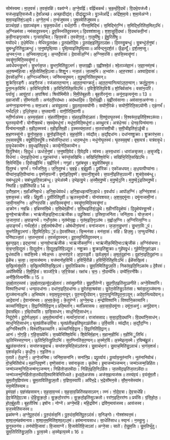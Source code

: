 

  
सोम॑स्यमा। मा॒त॒वसं॑। त॒वसं॒वक्षि॑। वक्ष्य॑ग्ने। अ॒ग्ने॒वह्निं॑। वह्निं॑चकर्थ। च॒क॒र्थ॒वि॒दथे॑। वि॒दथे॒यज॑ध्यै। यज॑ध्या॒इति॒यज॑ध्यै॥ दे॒वाँअच्छ॑। अच्छा॒दीद्य॑त्। दीद्य॑द्यु॒ञ्जे। यु॒ञ्जेअद्रिं॑। अद्रिं॑श॒मा॒ये। श॒मा॒येअ॑ग्ने। श॒मा॒यइति॑शं॒ऽआ॒ये। अ॒ग्ने॒त॒न्वं॑। त॒न्वं॑जुषस्व। जु॒ष॒स्वेति॑जुषस्व॥  
प्राञ्चं॑य॒ज्ञं। य॒ज्ञञ्च॑कृम। च॒कृ॒म॒वर्ध॑तां। वर्ध॑तां॒गीः। गीस्स॒मिद्भिः॑। स॒मिद्भि॑र॒ग्निं। स॒मिद्भि॒रिति॑स॒मित्ऽभिः॑। अ॒ग्निन्नम॑सा। नम॑सादुवस्यन्। दु॒व॒स्य्निति॑दुवस्यन्॥ दि॒वश्श॑शासुः। श॒शा॒सु॒र्वि॒दथा॑। वि॒दथा॑कवी॒नां। क॒वी॒नाङ्गृत्सा॑य। गृत्सा॑य॒चित्। चि॒त्त॒वसे॑। त॒वसे॑गा॒तुं। गा॒तुमी॑षुः। ई॒षु॒रिती॑षुः॥  
मयो॑दधे। द॒धे॒मेधि॑रः। मेधि॑रःपू॒तद॑क्षः। पू॒तद॑क्षोदि॒वः। पू॒तद॑क्ष॒इति॑पू॒तऽद॑क्षः। दि॒वस्सु॒बन्धुः॑। सु॒बन्धु॑र्ज॒नुषा॑। सु॒बन्धु॒रिति॑सु॒ऽबन्धुः॑। ज॒नुषा॑पृथि॒व्याः। पृ॒थि॒व्याइति॑पृ॒थि॒व्याः॥ अवि॑न्द्नुदर्श॒तं। ऊँ॒इत्यूँ॑। द॒र्श॒तम॒प्सु। अ॒प्स्व१॒॑न्तः। अ॒प्स्वित्य॒प्ऽसु। अ॒न्तर्दे॒वासः॑। दे॒वासो॑अ॒ग्निं। अ॒ग्निम॒पसि॑। अ॒पसि॒स्वसॄ॑णां। स्वसॄ॑णा॒मिति॒स्वसॄ॑णां॥  
अव॑र्धयन्त्सु॒भगं॑। सु॒भगं॑स॒प्त। सु॒भग॒मिति॑सु॒ऽभगं॑। स॒प्तय॒ह्वीः। य॒ह्वीश्श्वे॒तं। श्वे॒तञ्ज॑ज्ञा॒नं। ज॒ज्ञा॒नम॑रु॒षं। अ॒रु॒षम्म॑हि॒त्वा। म॒हि॒त्वेति॑म॒हि॒ऽत्वा॥ शिशु्॒न। नजा॒तं। जा॒तम॒भि। अ॒भ्या॑रुः। आ॒रु॒रश्वाः॑। अश्वा॑दे॒वासः॑। दे॒वसो॑अ॒ग्निं। अ॒ग्निञ्जनि॑मन्। जनि॑मन्वपुष्यन्। व॒पु॒ष्य्॒निति॑वपुष्यन्॥  
शु॒क्रेभि॒रङ्गैः॑। अङ्गै॒रजः॑। रज॑आतत॒न्वान्। आ॒त॒त॒न्वान्क्रतुं॑। आ॒त॒त॒न्वानित्या॑ऽत॒त॒न्वान्। क्रतुं॑पु॒ना॒नः। पु॒ना॒नःक॒विभिः॑। क॒विभिः॑प॒वित्रैः॑। क॒विभि॒रिति॑क॒विऽभिः॑। प॒वित्रै॒रिति॑प॒वित्रैः॑॥ शो॒चिर्वसा॑नः। वसा॑नः॒परि॑। पर्यायुः॑। आयु॑र॒पां। अ॒पांश्रियः॑। श्रियो॑मिमीते। मि॒मी॒तेबृ॒ह॒तीः। बृ॒ह॒तीरनू॑नाः। अनू॑ना॒इत्यनू॑नाः॥ 13 ॥  
व॒व्राजा॑सीं। सी॒मन॑दतीः। अन॑दती॒रद॑ब्धाः। अद॑ब्धादि॒वः। दि॒वोय॒ह्वीः। य॒ह्वीरव॑सानाः। अव॑साना॒अन॑ग्नाः। अन॑ग्ना॒इत्यन॑ग्नाः॥ सना॒अत्र॑। अत्र॑युव॒तयः॑। यु॒व॒तय॒स्सयो॑नीः। सयो॑नी॒रेकं॑। सयो॑नी॒रिति॒सऽयो॑नीः। एकं॒गर्भं॑। गर्भं॑दधि॒रे। द॒धि॒रेस॒प्त। स॒प्तवाणीः॑। वाणी॒रिति॒वाणीः॑॥  
स्ती॒र्णाअ॑स्य। अ॒स्य॒सं॒हतः॑। सं॒हतो॑वि॒श्वू॑पाः। सं॒हत॒इति॑सं॒ऽहतः॑। वि॒श्वू॑पाघृ॒तस्य॑। वि॒श्वरू॑पा॒इति॑वि॒श्वऽरू॑पाः। घृ॒तस्य॒योनौ॑। योनौ॑स्र॒वथे॑। स्र॒वथे॒मधू॑नां। मधू॑ना॒मिति॒मधू॑नां॥ अस्थु॒रत्र॑। अत्र॑धे॒नवः॑। धे॒नवः॒पिन्व॑मानाः। पिन्व॑मानाम॒ही। म॒हीद॒स्मस्य॑। म॒हीइति॑म॒ही। द॒स्मस्य॑मा॒तरा॑। मा॒तरा॑समी॒ची। स॒मी॒चीइति॑सं॒ऽई॒ची॥  
ब॒भ्रा॒णस्सू॑नो। सू॒नो॒स॒ह॒सः॒। सू॒नो॒इति॑सूनो। स॒ह॒सो॒वि। व्य॑द्यौत्। अ॒द्यौ॒द्दधा॑नः। दधा॑नश्शु॒क्राः। शु॒क्रार॑भ॒सा। र॒भ॒सावपूं॑षि। वपूं॒षीति॒वपूं॑षि॥ श्चोत॑न्ति॒धाराः॑। धारा॒मधु॑नः। मधु॑नोघृ॒तस्य॑। घृ॒तस्य॒वृषा॑। वृषा॒यत्र॑। यत्र॑वावृ॒धे। वा॒वृ॒धेकाव्ये॑न। व॒वृ॒धइति॑व॒वृ॒धे। काव्ये॒नेति॒काव्ये॑न॥  
पि॒तुश्चि॑त्। चि॒दूधः॑। ऊध॑र्ज॒नुषा॑। ज॒नुषा॑वि॒वेद॑। वि॒वेद॒वि। व्य॑स्य। अ॒स्य॒धाराः॑। धारा॑असृजत्। अ॒सृ॒जद्वि। विधेनाः॑। धेना॒इति॒धेनाः॑॥ गुहा॒चर॑न्तं। चर॑न्तं॒सखि॑भिः। सखि॑भि॒श्शि॒वेभिः॑। सखि॑भि॒रिति॒सखि॑ऽभिः। शि॒वेभि॑र्दि॒वः। दि॒वोय॒ह्वीभिः॑। य॒ह्वीभि॒र्न। नगुहा॑। गुहा॑बभूव। ब॒भू॒वेति॑बभूव॥  
पि॒तुश्च॑। च॒गर्भं॑। गर्भं॑जनि॒तुः। ज॒नि॒तुश्च॑। च॒ब॒भ्रे॒। ब॒भ्रे॒पू॒र्वीः। पू॒र्वीरेकः॑। एको॑अधयत्। अ॒ध॒यत्पीप्या॑नाः। पीप्या॑ना॒इति॒पीप्या॑नाः॥ वृष्णॆ॑स॒पत्नी॑। वृष्णॆ॒इति॒वृष्णॆ॑। स॒पत्नी॒शुच॑ये। स॒पत्नी॒इति॑स॒ऽपत्नी॑। शुच॑ये॒सब॑न्धू। सब॑न्धूउ॒भे। सब॑न्धू॒इति॒सऽब॑न्धू। उ॒भेअ॑स्मै। उ॒भेइत्यु॒भे। अ॒स्मै॒म॒नु॒ष्ये॑। म॒नु॒ष्ये॒३॒॑नि। म॒नु॒ष्ये॒३॒॑इतिमनु॒ष्ये॑। निपा॑हि। पा॒हीति॑पाहि॥ 14 ॥  
उ॒रौम॒हान्। म॒हाँअ॑निबा॒धे। अ॒नि॒बा॒धेव॑वर्ध। अ॒नि॒बा॒धइत्य॑नि॒ऽबा॒धे। व॒वर्धापः॑। आपो॑अ॒ग्निं। अ॒ग्निंय॒शसः॑। य॒शस॒स्सं। संहि। हिपू॒र्वीः। पू॒र्वीरिति॑पूर्वीः॑॥ ऋ॒तस्य॒योनौ॑। योना॑वशयत्। अ॒श॒य॒द्दमू॑नाः। दमू॑नाजामी॒नां। जा॒मी॒नाम॒ग्निः। अ॒ग्निर॒पसि॑। अ॒पसि॒स्वसॄ॑णां। स्वसॄ॑णा॒मिति॒स्वसॄ॑णां॥  
अ॒क्रोन। नब॒भ्रिः। ब॒भ्रिस्स॑मि॒थे। स॒मि॒थेम॒हीनां॑। स॒मि॒थइति॑सं॒ऽइ॒थे। म॒हीनां॑दिदृ॒क्षेयः॑। दि॒दृ॒क्षेय॑स्सू॒नवे॑। सू॒नवे॒भाऋ॑जीकः। भाऋ॑जीक॒इति॒भाःऽऋ॑जीकः॥ उदु॒स्रियाः॑। उ॒स्रिया॒जनि॑ता। जनि॑ता॒यः। योज॒जान॑। ज॒जाना॒पां। अ॒पाङ्गर्भः॑। गर्भो॒नृत॑मः। नृत॑मोय॒ह्वः। नृत॑म॒इति॒नृऽत॑मः। य॒ह्वोअ॒ग्निः। अ॒ग्निरित्य॒ग्निः॥  
अ॒पाङ्गर्भं॑। गर्भं॑दर्श॒तं। द॒र्श॒तमोष॑धीनां। ओष॑धीनां॒वना॑। वना॑जजान। ज॒जा॒न॒सु॒भगा॑। सु॒भगा॒वि॑ूपं। सु॒भगेति॑सु॒ऽभगा॑। विू॑प॒मिति॒विऽू॑पं॥ दे॒वस॑श्चित्। चि॒न्मन॑सा। मन॑सा॒सं। संहि। हिज॒मुः। ज॒ग्मुःपनि॑ष्ठं। पनि॑ष्ठञ्जा॒तं। जा॒तन्त॒वसं॑। त॒वसं॑दुवस्यन्। दु॒व॒स्य्॒निति॑दुवस्यन्॥  
बृ॒हन्त॒इत्। इद्भा॒नवः॑। भा॒नवो॒भाऋ॑जीकं। भाऋ॑जीकम॒ग्निं। भाऋ॑जीक॒मिति॒भाःऽॠ॑जीकं। अ॒ग्निंस॑चन्त। स॒च॒न्त॒वि॒द्युतः॑। वि॒द्युतो॒न। वि॒द्युत॒इति॑वि॒ऽद्युतः॑। नशु॒क्राः। शु॒क्राइति॑शु॒क्राः॥ गुहे॑ववृ्॒धं। गुहे॒वेति॒गुहा॑ऽइव। वृ्॒धंसद॑सि। सद॑सि॒स्वे। स्वेअ॒न्तः। अ॒न्तर॑पा॒रे। अ॒पा॒रऊ॒र्वे। ऊ॒र्वअ॒मृतं॑। अ॒मृतं॒दुहा॑नाः। दुहा॑ना॒इति॒दुहा॑नाः॥  
ईळे॑च। च॒त्वा॒। त्वा॒यज॑मानः। यज॑मानोह॒विर्भिः॑। ह॒विर्भि॒रीळे॑। ह॒विर्भि॒रिति॑ह॒विःऽभिः॑। ईळॆ॑सखि॒त्वं। स॒खि॒त्वंसु॑म॒तिं। स॒खि॒त्वमिति॑स॒खि॒ऽत्वं। सु॒म॒तिन्निका॑मः। सु॒म॒तिमिति॑सु॒ऽम॒तिं। निका॑म॒इति॒निऽका॑मः॥ दे॒वैरवः॑। अवो॑मिमीहि। मि॒मी॒हि॒सं। सञ्ज॑रि॒त्रे। ज॒रि॒त्रेरक्ष॑। रक्षा॑च। च॒नः॒। नो॒दम्ये॑भिः। दम्ये॑भि॒रनी॑कैः। अनी॑कै॒रित्यनी॑कैः॥ 15 ॥  
उ॒प॒क्षे॒तार॒स्तव॑। उ॒प॒क्षे॒तार॒इत्यु॑प॒ऽक्षे॒तारः॑। तव॑सुप्रणीते। सु॒प्र॒णी॒तेग्ने॑। सु॒प्र॒णी॒त॒इति॑सुऽप्रणीते। अग्ने॒विश्वा॑नि। विश्वा॑नि॒धन्या॑। धन्या॒दधा॑नाः। दधा॑ना॒इति॒दधा॑नाः॥ सु॒रेत॑सा॒श्रव॑सा। सु॒रेत॒सेति॑सु॒ऽरेत॑सा। श्रव॑सा॒तुञ्ज॑मानाः। तुञ्ज॑मानाअ॒भि। अ॒भिष्या॑म। स्या॒म॒पृ॒त॒नायून्। पृ॒त॒नायूँरदे॑वान्। पृ॒त॒ना॒यूनिति॑पृ॒त॒ना॒ऽयून्। अदे॑वा॒नित्यदे॑वान्॥  
आदे॒वानां॑। दे॒वाना॑मभवः। अ॒भ॒वः॒के॒तुः। के॒तुर॑ग्ने। अ॒ग्ने॒म॒न्द्रः। म॒न्द्रोविश्वा॑नि। विश्वा॑नि॒काव्या॑नि। काव्या॑निवि॒द्वान्। वि॒द्वानिति॑वि॒द्वान्॥ प्रति॒मर्ता॑न्। मर्ताँ॑अवासयः। अ॒वा॒स॒यो॒दमू॑नाः। दमू॑ना॒अनु॑। अनु॑दे॒वान्। दे॒वान्र॑थि॒रः। र॒थि॒रोया॑सि। या॒सि॒साध॑न्। साध्॒निति॒साध॑न्॥  
निदु॑रो॒णॆ। दु॒रो॒णॆअ॒मृतः॑। अ॒मृतो॒मर्त्या॑नां। मर्त्या॑नां॒राजा॑। राजा॑ससाद। स॒सा॒द॒वि॒दथा॑नि। वि॒दथा॑नि॒साध॑न्। साध्॒निति॒साध॑न्॥ घृ॒तप्र॑तीकउर्वि॒या। घृ॒तप्र॑तीक॒इति॑घृ॒तऽप्र॑तीकः। उ॒र्वि॒यावि। व्य॑द्यौत्। अ॒द्यौ॒द॒ग्निः। अ॒ग्निर्विश्वा॑नि। विश्वा॑नि॒काव्या॑नि। काव्या॑निवि॒द्वान्। वि॒द्वानिति॑वि॒द्वान्॥  
आनः॑। नो॒ग॒हि॒। ग॒हि॒स॒ख्येभिः॑। स॒ख्येभि॑श्शि॒वेभिः॑। शि॒वेभि॑र्म॒हान्। म॒हान्म॒हीभिः॑। म॒हीभि॑ू॒तिभिः॑। ऊ॒तिभि॑स्सर॒ण्यन्। ऊ॒तिभि॒रित्यू॒तिऽभिः॑। स॒र॒ण्य्निति॑स॒र॒ण्यन्॥ अ॒स्मेर॒यिं। अ॒स्मेइत्य॒स्मे। र॒यिम्ब॑हु॒लं। ब॒हु॒लंसन्त॑रुत्रं। सन्त॑रुत्रसु॒वाचं॑। सन्त॑रुत्र॒मिति॒संऽत॑रुत्रं। सु॒वाचं॑भा॒गं। सु॒वाच॒मिति॑सु॒ऽवाचं॑। भा॒गंय॒शसं॑। य॒शसं॑कृधि। कृ॒धी॒नः॒। न॒इति॑नः॥  
ए॒ताते॑। ते॒अ॒ग्ने॒। अ॒ग्ने॒जनि॑मा। जनि॑मा॒सना॑नि। सना॑नि॒प्र। प्रपू॒र्व्याय॑। पू॒र्व्याय॒नूत॑नानि। नूत॑नानिवोचं। वो॒च॒मिति॑वोचं॥ म॒हान्ति॒वृष्णे॑। वृष्णॆ॒सव॑ना। सव॑नाकृ॒ता। कृ॒तेमा। इ॒माजन्म॑ञ्जन्मन्। जन्म॑ञ्जन्म॒न्निहि॑तः। जन्म॑ञ्जन्म्॒निति॒जन्म॑न्ऽजन्मन्। निहि॑तोजा॒तवे॑दाः। निहि॑त॒इति॒निऽहि॑तः। जा॒तवे॑दा॒इति॑जा॒तऽवे॑दाः॥  
जन्म॑ञ्जन्म्॒निहि॑तोजा॒तवे॑दावि॒श्वामि॑त्रेभिरिध्यते। इ॒ध्य॒ते॒अज॑स्रः। अज॑स्र॒इत्यज॑स्रः॥ तस्य॑व॒यं। व॒यंसु॑म॒तौ। सु॒म॒तौय॒ज्ञिय॑स्य। सु॒म॒ताविति॑सु॒ऽम॒तौ। य॒ज्ञिय॒स्यापि॑। अपि॑भ॒द्रे। भ॒द्रेसौ॑मन॒से। सौ॒म॒नसेस्या॑म। स्या॒मेति॑स्याम॥  
इ॒मंय॒ज्ञं। य॒ज्ञंस॑हसावन्। स॒ह॒सा॒व॒न्त्वं। स॒ह॒सा॒व॒न्निति॑सहसाऽवन्। त्व्नः॑। नो॒दे॒व॒त्रा। दे॒व॒त्राधे॑हि। दे॒व॒त्रेति॑दे॒व॒ऽत्रा। धे॒हि॒सु॒क्र॒तो॒। सु॒क्र॒तो॒ररा॑णः। सु॒क्र॒तो॒इति॑सुऽक्रतो। ररा॑ण॒इति॒ररा॑णः॥ प्रयं॑सि। यं॒सि॒हो॒तः॒। हो॒त॒र्बृ॒ह॒तीः। बृ॒ह॒तीरिषः॑। इषो॑नः। नोग्ने॑। अग्ने॒महि॑। महि॒द्रवि॑णं। द्रवि॑ण॒माय॑जस्व। आय॑जस्व। य॒ज॒स्वेति॑यजस्व॥  
इळा॑मग्ने। अ॒ग्ने॒पु॒रु॒दंसं॑। पु॒रु॒दंसं॑स॒निं। पु॒रु॒दंस॒मिति॑पु॒रु॒ऽदंसं॑। स॒निङ्गोः। गोश्श॑श्वत्त॒मं। श॒श्व॒त्त॒मंहव॑मानाय। श॒श्व॒त्त॒म॒मिति॑श॒श्व॒त्ऽत॒मं। हव॑मानायसाध। सा॒धेति॑साध॥ स्या्नः॑। न॒स्सू॒नुः। सू॒नुस्तन॑यः। तन॑योवि॒जावा॑। वि॒जावाग्ने॑। वि॒जावेति॑वि॒जाऽवा॑। अग्ने॒सा। साते॑। ते॒सु॒म॒तिः। सु॒म॒तिर्भू॑तु। सु॒म॒तिरिति॑सु॒ऽम॒तिः। भू॒त्व॒स्मे। अ॒स्मेइत्य॒स्मे॥ 16 ॥  
